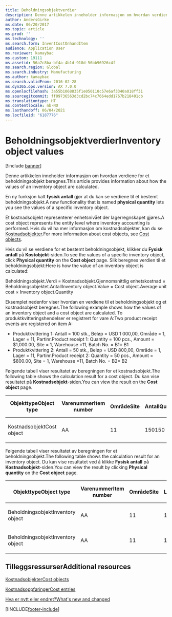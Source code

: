 ```yaml
---
title: Beholdningsobjektverdier
description: Denne artikkelen inneholder informasjon om hvordan verdiene for et beholdningsobjekt beregnes.
author: AndersGirke
ms.date: 06/20/2017
ms.topic: article
ms.prod: ''
ms.technology: ''
ms.search.form: InventCostOnhandItem
audience: Application User
ms.reviewer: kamaybac
ms.custom: 19111
ms.assetid: 56a7c8ba-bf4a-4b1d-918d-56bb96926c4f
ms.search.region: Global
ms.search.industry: Manufacturing
ms.author: kamaybac
ms.search.validFrom: 2016-02-28
ms.dyn365.ops.version: AX 7.0.0
ms.openlocfilehash: 3a55b1068835f1e050110c57e6af3340a018ff31
ms.sourcegitcommit: ff09736563d3cd2bc74c7664edd1767b218401cb
ms.translationtype: HT
ms.contentlocale: nb-NO
ms.lasthandoff: 06/04/2021
ms.locfileid: "6187776"
---
```

# <a name="inventory-object-values"></a><span data-ttu-id="c7ae1-103">Beholdningsobjektverdier</span><span class="sxs-lookup"><span data-stu-id="c7ae1-103">Inventory object values</span></span>

[!include [banner](../includes/banner.md)]

<span data-ttu-id="c7ae1-104">Denne artikkelen inneholder informasjon om hvordan verdiene for et beholdningsobjekt beregnes.</span><span class="sxs-lookup"><span data-stu-id="c7ae1-104">This article provides information about how the values of an inventory object are calculated.</span></span> 

<span data-ttu-id="c7ae1-105">En ny funksjon kalt **fysisk antall** gjør at du kan se verdiene til et bestemt beholdningsobjekt.</span><span class="sxs-lookup"><span data-stu-id="c7ae1-105">A new functionality that is named **physical quantity** lets you see the values of a specific inventory object.</span></span> 

<span data-ttu-id="c7ae1-106">Et kostnadsobjekt representerer enhetsnivået der lagerregnskapet gjøres.</span><span class="sxs-lookup"><span data-stu-id="c7ae1-106">A cost object represents the entity level where inventory accounting is performed.</span></span> <span data-ttu-id="c7ae1-107">Hvis du vil ha mer informasjon om kostnadsobjekter, kan du se [Kostnadsobjekter](cost-object.md).</span><span class="sxs-lookup"><span data-stu-id="c7ae1-107">For more information about cost objects, see [Cost objects](cost-object.md).</span></span> 

<span data-ttu-id="c7ae1-108">Hvis du vil se verdiene for et bestemt beholdningsobjekt, klikker du **Fysisk antall** på **Kostobjekt**-siden.</span><span class="sxs-lookup"><span data-stu-id="c7ae1-108">To see the values of a specific inventory object, click **Physical quantity** on the **Cost object** page.</span></span> <span data-ttu-id="c7ae1-109">Slik beregnes verdien til et beholdningsobjekt:</span><span class="sxs-lookup"><span data-stu-id="c7ae1-109">Here is how the value of an inventory object is calculated:</span></span> 

<span data-ttu-id="c7ae1-110">Beholdningsobjekt.Verdi = Kostnadsobjekt.Gjennomsnittlig enhetskostnad × Beholdningsobjektet.Antall</span><span class="sxs-lookup"><span data-stu-id="c7ae1-110">Inventory object.Value = Cost object.Average unit cost × Inventory object.Quantity</span></span> 

<span data-ttu-id="c7ae1-111">Eksemplet nedenfor viser hvordan en verdiene til et beholdningsobjekt og et kostnadsobjekt beregnes.</span><span class="sxs-lookup"><span data-stu-id="c7ae1-111">The following example shows how the values of an inventory object and a cost object are calculated.</span></span> <span data-ttu-id="c7ae1-112">To produktkvitteringshendelser er registrert for vare A:</span><span class="sxs-lookup"><span data-stu-id="c7ae1-112">Two product receipt events are registered on item A:</span></span>

-   <span data-ttu-id="c7ae1-113">Produktkvittering 1: Antall = 100 stk., Beløp = USD 1 000,00, Område = 1, Lager = 11, Partinr.</span><span class="sxs-lookup"><span data-stu-id="c7ae1-113">Product receipt 1: Quantity = 100 pcs., Amount = $1,000.00, Site = 1, Warehouse =11, Batch No.</span></span> <span data-ttu-id="c7ae1-114">= B1</span><span class="sxs-lookup"><span data-stu-id="c7ae1-114">= B1</span></span>
-   <span data-ttu-id="c7ae1-115">Produktkvittering 2: Antall = 50 stk., Beløp = USD 800,00, Område = 1, Lager = 11, Partinr.</span><span class="sxs-lookup"><span data-stu-id="c7ae1-115">Product receipt 2: Quantity = 50 pcs., Amount = $800.00, Site = 1, Warehouse =11, Batch No.</span></span> <span data-ttu-id="c7ae1-116">= B2</span><span class="sxs-lookup"><span data-stu-id="c7ae1-116">= B2</span></span>

<span data-ttu-id="c7ae1-117">Følgende tabell viser resultatet av beregningen for et kostnadsobjekt.</span><span class="sxs-lookup"><span data-stu-id="c7ae1-117">The following table shows the calculation result for a cost object.</span></span> <span data-ttu-id="c7ae1-118">Du kan vise resultatet på **Kostnadsobjekt**-siden.</span><span class="sxs-lookup"><span data-stu-id="c7ae1-118">You can view the result on the **Cost object** page.</span></span>

<table style="width:100%;">
<colgroup>
<col width="14%" />
<col width="14%" />
<col width="14%" />
<col width="14%" />
<col width="14%" />
<col width="14%" />
<col width="14%" />
</colgroup>
<thead>
<tr class="header">
<th><span data-ttu-id="c7ae1-119">Objekttype</span><span class="sxs-lookup"><span data-stu-id="c7ae1-119">Object type</span></span></th>
<th><span data-ttu-id="c7ae1-120">Varenummer</span><span class="sxs-lookup"><span data-stu-id="c7ae1-120">Item number</span></span></th>
<th><span data-ttu-id="c7ae1-121">Område</span><span class="sxs-lookup"><span data-stu-id="c7ae1-121">Site</span></span></th>
<th><span data-ttu-id="c7ae1-122">Antall</span><span class="sxs-lookup"><span data-stu-id="c7ae1-122">Quantity</span></span></th>
<th><span data-ttu-id="c7ae1-123">Lagerenhet</span><span class="sxs-lookup"><span data-stu-id="c7ae1-123">Inventory unit</span></span></th>
<th><span data-ttu-id="c7ae1-124">Verdi</span><span class="sxs-lookup"><span data-stu-id="c7ae1-124">Value</span></span></th>
<th><span data-ttu-id="c7ae1-125">Gjennomsnittlig enhetskostnad</span><span class="sxs-lookup"><span data-stu-id="c7ae1-125">Average unit cost</span></span></th>
</tr>
</thead>
<tbody>
<tr class="odd">
<td><span data-ttu-id="c7ae1-126">Kostnadsobjekt</span><span class="sxs-lookup"><span data-stu-id="c7ae1-126">Cost object</span></span></td>
<td><span data-ttu-id="c7ae1-127">A</span><span class="sxs-lookup"><span data-stu-id="c7ae1-127">A</span></span></td>
<td><span data-ttu-id="c7ae1-128">1</span><span class="sxs-lookup"><span data-stu-id="c7ae1-128">1</span></span></td>
<td><span data-ttu-id="c7ae1-129">150</span><span class="sxs-lookup"><span data-stu-id="c7ae1-129">150</span></span></td>
<td><span data-ttu-id="c7ae1-130">Stk.</span><span class="sxs-lookup"><span data-stu-id="c7ae1-130">Pcs.</span></span></td>
<td><p><span data-ttu-id="c7ae1-131">USD 1 800,00</span><span class="sxs-lookup"><span data-stu-id="c7ae1-131">$1800.00</span></span></p></td>
<td><p><span data-ttu-id="c7ae1-132">USD 12,00</span><span class="sxs-lookup"><span data-stu-id="c7ae1-132">$12.00</span></span></p></td>
</tr>
</tbody>
</table>

<span data-ttu-id="c7ae1-133">Følgende tabell viser resultatet av beregningen for et beholdningsobjekt.</span><span class="sxs-lookup"><span data-stu-id="c7ae1-133">The following table shows the calculation result for an inventory object.</span></span> <span data-ttu-id="c7ae1-134">Du kan vise resultatet ved å klikke **Fysisk antall** på **Kostnadsobjekt**-siden.</span><span class="sxs-lookup"><span data-stu-id="c7ae1-134">You can view the result by clicking **Physical quantity** on the **Cost object** page.</span></span>

<table style="width:100%;">
<colgroup>
<col width="11%" />
<col width="11%" />
<col width="11%" />
<col width="11%" />
<col width="11%" />
<col width="11%" />
<col width="11%" />
<col width="11%" />
<col width="11%" />
</colgroup>
<thead>
<tr class="header">
<th><span data-ttu-id="c7ae1-135">Objekttype</span><span class="sxs-lookup"><span data-stu-id="c7ae1-135">Object type</span></span></th>
<th><span data-ttu-id="c7ae1-136">Varenummer</span><span class="sxs-lookup"><span data-stu-id="c7ae1-136">Item number</span></span></th>
<th><span data-ttu-id="c7ae1-137">Område</span><span class="sxs-lookup"><span data-stu-id="c7ae1-137">Site</span></span></th>
<th><span data-ttu-id="c7ae1-138">Lager</span><span class="sxs-lookup"><span data-stu-id="c7ae1-138">Warehouse</span></span></th>
<th><span data-ttu-id="c7ae1-139">Partinr.</span><span class="sxs-lookup"><span data-stu-id="c7ae1-139">Batch No.</span></span></th>
<th><span data-ttu-id="c7ae1-140">Antall</span><span class="sxs-lookup"><span data-stu-id="c7ae1-140">Quantity</span></span></th>
<th><span data-ttu-id="c7ae1-141">Lagerenhet</span><span class="sxs-lookup"><span data-stu-id="c7ae1-141">Inventory unit</span></span></th>
<th><span data-ttu-id="c7ae1-142">Verdi</span><span class="sxs-lookup"><span data-stu-id="c7ae1-142">Value</span></span></th>
<th><span data-ttu-id="c7ae1-143">Gjennomsnittlig enhetskostnad</span><span class="sxs-lookup"><span data-stu-id="c7ae1-143">Average unit cost</span></span></th>
</tr>
</thead>
<tbody>
<tr class="odd">
<td><span data-ttu-id="c7ae1-144">Beholdningsobjekt</span><span class="sxs-lookup"><span data-stu-id="c7ae1-144">Inventory object</span></span></td>
<td><span data-ttu-id="c7ae1-145">A</span><span class="sxs-lookup"><span data-stu-id="c7ae1-145">A</span></span></td>
<td><span data-ttu-id="c7ae1-146">1</span><span class="sxs-lookup"><span data-stu-id="c7ae1-146">1</span></span></td>
<td><span data-ttu-id="c7ae1-147">11</span><span class="sxs-lookup"><span data-stu-id="c7ae1-147">11</span></span></td>
<td><span data-ttu-id="c7ae1-148">B1</span><span class="sxs-lookup"><span data-stu-id="c7ae1-148">B1</span></span></td>
<td><span data-ttu-id="c7ae1-149">100</span><span class="sxs-lookup"><span data-stu-id="c7ae1-149">100</span></span></td>
<td><span data-ttu-id="c7ae1-150">Stk.</span><span class="sxs-lookup"><span data-stu-id="c7ae1-150">Pcs.</span></span></td>
<td><p><span data-ttu-id="c7ae1-151">USD 1 200,00</span><span class="sxs-lookup"><span data-stu-id="c7ae1-151">$1200.00</span></span></p></td>
<td><p><span data-ttu-id="c7ae1-152">USD 12,00</span><span class="sxs-lookup"><span data-stu-id="c7ae1-152">$12.00</span></span></p></td>
</tr>
<tr class="even">
<td><span data-ttu-id="c7ae1-153">Beholdningsobjekt</span><span class="sxs-lookup"><span data-stu-id="c7ae1-153">Inventory object</span></span></td>
<td><span data-ttu-id="c7ae1-154">A</span><span class="sxs-lookup"><span data-stu-id="c7ae1-154">A</span></span></td>
<td><span data-ttu-id="c7ae1-155">1</span><span class="sxs-lookup"><span data-stu-id="c7ae1-155">1</span></span></td>
<td><span data-ttu-id="c7ae1-156">11</span><span class="sxs-lookup"><span data-stu-id="c7ae1-156">11</span></span></td>
<td><span data-ttu-id="c7ae1-157">B2</span><span class="sxs-lookup"><span data-stu-id="c7ae1-157">B2</span></span></td>
<td><span data-ttu-id="c7ae1-158">50</span><span class="sxs-lookup"><span data-stu-id="c7ae1-158">50</span></span></td>
<td><span data-ttu-id="c7ae1-159">Stk.</span><span class="sxs-lookup"><span data-stu-id="c7ae1-159">Pcs.</span></span></td>
<td><p><span data-ttu-id="c7ae1-160">USD 600,00</span><span class="sxs-lookup"><span data-stu-id="c7ae1-160">$600.00</span></span></p></td>
<td><p><span data-ttu-id="c7ae1-161">USD 12,00</span><span class="sxs-lookup"><span data-stu-id="c7ae1-161">$12.00</span></span></p></td>
</tr>
</tbody>
</table>



## <a name="additional-resources"></a><span data-ttu-id="c7ae1-162">Tilleggsressurser</span><span class="sxs-lookup"><span data-stu-id="c7ae1-162">Additional resources</span></span>

[<span data-ttu-id="c7ae1-163">Kostnadsobjekter</span><span class="sxs-lookup"><span data-stu-id="c7ae1-163">Cost objects</span></span>](cost-object.md)

[<span data-ttu-id="c7ae1-164">Kostnadsoppføringer</span><span class="sxs-lookup"><span data-stu-id="c7ae1-164">Cost entries</span></span>](cost-entries.md)

[<span data-ttu-id="c7ae1-165">Hva er nytt eller endret?</span><span class="sxs-lookup"><span data-stu-id="c7ae1-165">What's new and changed</span></span>](../../fin-ops-core/fin-ops/get-started/whats-new-changed.md)





[!INCLUDE[footer-include](../../includes/footer-banner.md)]